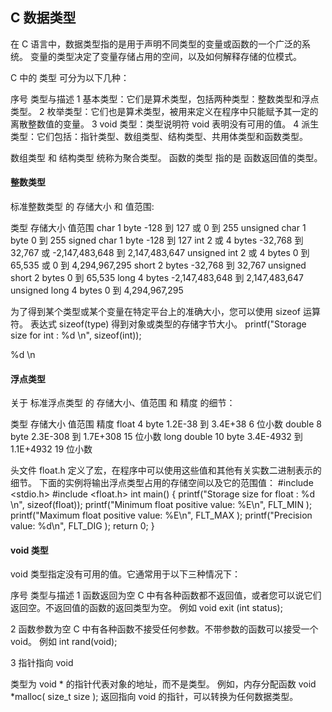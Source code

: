 

## C 数据类型

在 C 语言中，数据类型指的是用于声明不同类型的变量或函数的一个广泛的系统。
变量的类型决定了变量存储占用的空间，以及如何解释存储的位模式。




C 中的 类型 可分为以下几种：

序号 类型与描述
1 基本类型：它们是算术类型，包括两种类型：整数类型和浮点类型。
2 枚举类型：它们也是算术类型，被用来定义在程序中只能赋予其一定的离散整数值的变量。
3 void 类型：类型说明符 void 表明没有可用的值。
4 派生类型：它们包括：指针类型、数组类型、结构类型、共用体类型和函数类型。


数组类型 和 结构类型 统称为聚合类型。
函数的类型 指的是 函数返回值的类型。






#### 整数类型
标准整数类型 的 存储大小 和 值范围:

类型	          存储大小	     值范围
char	          1 byte	    -128 到 127 或 0 到 255
unsigned char	  1 byte	    0 到 255
signed char	      1 byte	    -128 到 127
int	              2 或 4 bytes	-32,768 到 32,767 或 -2,147,483,648 到 2,147,483,647
unsigned int	  2 或 4 bytes 	0 到 65,535 或 0 到 4,294,967,295
short	          2 bytes	    -32,768 到 32,767
unsigned short	  2 bytes	    0 到 65,535
long	          4 bytes	    -2,147,483,648 到 2,147,483,647
unsigned long	  4 bytes	    0 到 4,294,967,295

为了得到某个类型或某个变量在特定平台上的准确大小，您可以使用 sizeof 运算符。
表达式 sizeof(type) 得到对象或类型的存储字节大小。
printf("Storage size for int : %d \n", sizeof(int));

%d \n




#### 浮点类型
关于 标准浮点类型 的 存储大小、值范围 和 精度 的细节：

类型	     存储大小	 值范围	                  精度
float	     4 byte	    1.2E-38 到 3.4E+38	     6 位小数
double	     8 byte	    2.3E-308 到 1.7E+308	 15 位小数
long double	 10 byte	3.4E-4932 到 1.1E+4932	 19 位小数

头文件 float.h 定义了宏，在程序中可以使用这些值和其他有关实数二进制表示的细节。
下面的实例将输出浮点类型占用的存储空间以及它的范围值：
#include <stdio.h>
#include <float.h>
int main()
{
   printf("Storage size for float : %d \n", sizeof(float));
   printf("Minimum float positive value: %E\n", FLT_MIN );
   printf("Maximum float positive value: %E\n", FLT_MAX );
   printf("Precision value: %d\n", FLT_DIG );
   return 0;
}



#### void 类型
void 类型指定没有可用的值。它通常用于以下三种情况下：

序号	类型与描述
1	    函数返回为空
        C 中有各种函数都不返回值，或者您可以说它们返回空。不返回值的函数的返回类型为空。
        例如 void exit (int status);

2	    函数参数为空
        C 中有各种函数不接受任何参数。不带参数的函数可以接受一个 void。
        例如 int rand(void);
        
3	    指针指向 void

类型为 void * 的指针代表对象的地址，而不是类型。
例如，内存分配函数 void *malloc( size_t size ); 返回指向 void 的指针，可以转换为任何数据类型。



